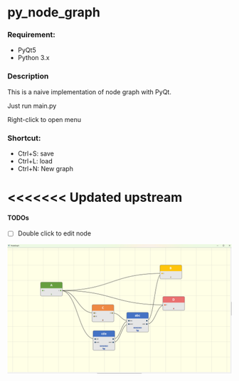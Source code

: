 # py_node_graph

### Requirement:

- PyQt5
- Python 3.x

### Description

This is a naive implementation of node graph with PyQt.

Just run main.py

Right-click to open menu

### Shortcut:

- Ctrl+S: save
- Ctrl+L: load
- Ctrl+N: New graph

<<<<<<< Updated upstream
=======
#### TODOs

-[ ] Double click to edit node

![fig](fig.png)
